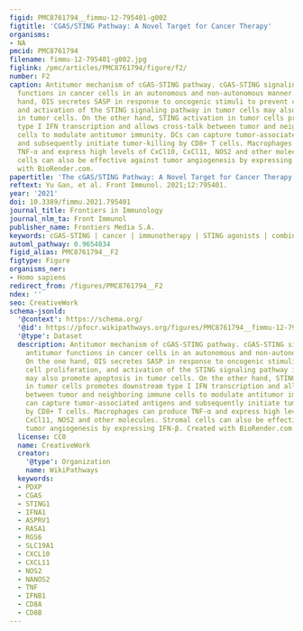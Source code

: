 ```yaml
---
figid: PMC8761794__fimmu-12-795401-g002
figtitle: 'CGAS/STING Pathway: A Novel Target for Cancer Therapy'
organisms:
- NA
pmcid: PMC8761794
filename: fimmu-12-795401-g002.jpg
figlink: /pmc/articles/PMC8761794/figure/f2/
number: F2
caption: Antitumor mechanism of cGAS-STING pathway. cGAS-STING signaling exerts antitumor
  functions in cancer cells in an autonomous and non-autonomous manner. On the one
  hand, OIS secretes SASP in response to oncogenic stimuli to prevent cell proliferation,
  and activation of the STING signaling pathway in tumor cells may also promote apoptosis
  in tumor cells. On the other hand, STING activation in tumor cells promotes downstream
  type I IFN transcription and allows cross-talk between tumor and neighboring immune
  cells to modulate antitumor immunity. DCs can capture tumor-associated antigens
  and subsequently initiate tumor-killing by CD8+ T cells. Macrophages can produce
  TNF-α and express high levels of CxCl10, CxCl11, NOS2 and other molecules. Stromal
  cells can also be effective against tumor angiogenesis by expressing IFN-β. Created
  with BioRender.com.
papertitle: 'The cGAS/STING Pathway: A Novel Target for Cancer Therapy.'
reftext: Yu Gan, et al. Front Immunol. 2021;12:795401.
year: '2021'
doi: 10.3389/fimmu.2021.795401
journal_title: Frontiers in Immunology
journal_nlm_ta: Front Immunol
publisher_name: Frontiers Media S.A.
keywords: cGAS-STING | cancer | immunotherapy | STING agonists | combined therapy
automl_pathway: 0.9654834
figid_alias: PMC8761794__F2
figtype: Figure
organisms_ner:
- Homo sapiens
redirect_from: /figures/PMC8761794__F2
ndex: ''
seo: CreativeWork
schema-jsonld:
  '@context': https://schema.org/
  '@id': https://pfocr.wikipathways.org/figures/PMC8761794__fimmu-12-795401-g002.html
  '@type': Dataset
  description: Antitumor mechanism of cGAS-STING pathway. cGAS-STING signaling exerts
    antitumor functions in cancer cells in an autonomous and non-autonomous manner.
    On the one hand, OIS secretes SASP in response to oncogenic stimuli to prevent
    cell proliferation, and activation of the STING signaling pathway in tumor cells
    may also promote apoptosis in tumor cells. On the other hand, STING activation
    in tumor cells promotes downstream type I IFN transcription and allows cross-talk
    between tumor and neighboring immune cells to modulate antitumor immunity. DCs
    can capture tumor-associated antigens and subsequently initiate tumor-killing
    by CD8+ T cells. Macrophages can produce TNF-α and express high levels of CxCl10,
    CxCl11, NOS2 and other molecules. Stromal cells can also be effective against
    tumor angiogenesis by expressing IFN-β. Created with BioRender.com.
  license: CC0
  name: CreativeWork
  creator:
    '@type': Organization
    name: WikiPathways
  keywords:
  - PDXP
  - CGAS
  - STING1
  - IFNA1
  - ASPRV1
  - RASA1
  - RGS6
  - SLC19A1
  - CXCL10
  - CXCL11
  - NOS2
  - NANOS2
  - TNF
  - IFNB1
  - CD8A
  - CD8B
---
```

